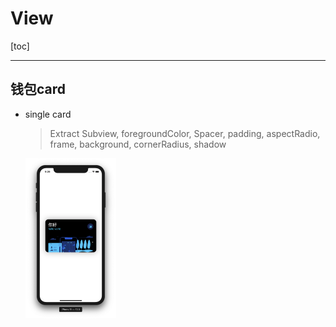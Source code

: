 # View

[toc]

------

## 钱包card

- single card

  > Extract Subview,  foregroundColor, Spacer, padding, aspectRadio, frame, background, cornerRadius, shadow

  <img src="ScreenShots/SingleCard.png" alt="SingleCard" style="zoom:25%;" />

